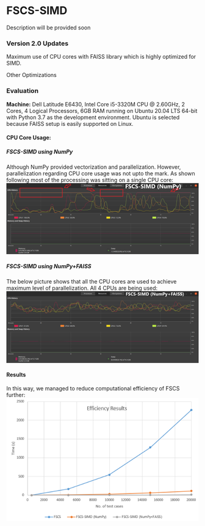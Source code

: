 # FSCS-SIMD

Description will be provided soon


### Version 2.0 Updates

Maximum use of CPU cores with FAISS library which is highly optimized for SIMD.

Other Optimizations 


### Evaluation
**Machine:** Dell Latitude E6430, Intel Core i5-3320M CPU @ 2.60GHz, 2 Cores, 4 Logical Processors, 6GB RAM running on Ubuntu 20.04 LTS 64-bit with Python 3.7 as the development environment. Ubuntu is selected because FAISS setup is easily supported on Linux.

#### CPU Core Usage:

##### FSCS-SIMD using NumPy
Although NumPy provided vectorization and parallelization. However, parallelization regarding CPU core usage was not upto the mark. As shown following most of the processing was sitting on a single CPU core:
![alt text](results/FSCS-SIMD(NumPy).png "Title")

##### FSCS-SIMD using NumPy+FAISS
The below picture shows that all the CPU cores are used to achieve maximum level of parallelization. All 4 CPUs are being used:
![alt text](results/FSCS-SIMD(NumPy+FAISS).png "Title")

#### Results
In this way, we managed to reduce computational efficiency of FSCS further:
![alt text](results/results.png "Title")


